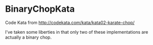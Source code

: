 # BinaryChopKata
Code Kata from http://codekata.com/kata/kata02-karate-chop/

I've taken some liberties in that only two of these implementations are actually a binary chop.
